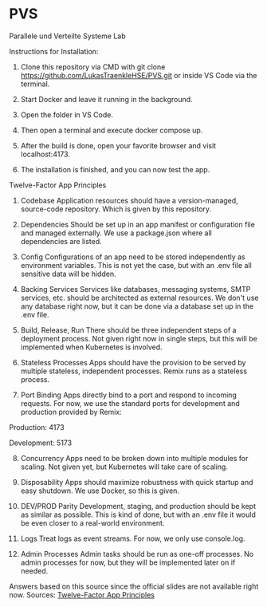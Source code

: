 # PVS
Parallele und Verteilte Systeme Lab

Instructions for Installation:
1. Clone this repository via CMD with
git clone https://github.com/LukasTraenkleHSE/PVS.git
or inside VS Code via the terminal.

2. Start Docker and leave it running in the background.

3. Open the folder in VS Code.

4. Then open a terminal and execute
docker compose up.

5. After the build is done, open your favorite browser and visit
localhost:4173.

6. The installation is finished, and you can now test the app.


Twelve-Factor App Principles
1. Codebase
Application resources should have a version-managed, source-code repository.
Which is given by this repository.

2. Dependencies
Should be set up in an app manifest or configuration file and managed externally.
We use a package.json where all dependencies are listed.

3. Config
Configurations of an app need to be stored independently as environment variables.
This is not yet the case, but with an .env file all sensitive data will be hidden.

4. Backing Services
Services like databases, messaging systems, SMTP services, etc. should be architected as external resources.
We don't use any database right now, but it can be done via a database set up in the .env file.

5. Build, Release, Run
There should be three independent steps of a deployment process.
Not given right now in single steps, but this will be implemented when Kubernetes is involved.

6. Stateless Processes
Apps should have the provision to be served by multiple stateless, independent processes.
Remix runs as a stateless process.

7. Port Binding
Apps directly bind to a port and respond to incoming requests.
For now, we use the standard ports for development and production provided by Remix:

Production: 4173

Development: 5173

8. Concurrency
Apps need to be broken down into multiple modules for scaling.
Not given yet, but Kubernetes will take care of scaling.

9. Disposability
Apps should maximize robustness with quick startup and easy shutdown.
We use Docker, so this is given.

10. DEV/PROD Parity
Development, staging, and production should be kept as similar as possible.
This is kind of done, but with an .env file it would be even closer to a real-world environment.

11. Logs
Treat logs as event streams.
For now, we only use console.log.

12. Admin Processes
Admin tasks should be run as one-off processes.
No admin processes for now, but they will be implemented later on if needed.

Answers based on this source since the official slides are not available right now.
Sources: [Twelve-Factor App Principles](https://blog.rheinwerk-computing.com/twelve-factor-app-principles-for-developers)
